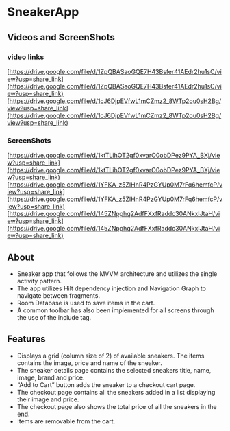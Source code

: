 # SneakerApp

## Videos and ScreenShots

### video links <br>
[https://drive.google.com/file/d/1ZpQBASaoGQE7H43Bsfer41AEdr2hu1sC/view?usp=share_link](https://drive.google.com/file/d/1ZpQBASaoGQE7H43Bsfer41AEdr2hu1sC/view?usp=share_link)
[https://drive.google.com/file/d/1cJ6DjpEVfwL1mCZmz2_8WTp2ou0sH2Bg/view?usp=share_link](https://drive.google.com/file/d/1cJ6DjpEVfwL1mCZmz2_8WTp2ou0sH2Bg/view?usp=share_link)

### ScreenShots <br>
[https://drive.google.com/file/d/1ktTLihOT2gf0xvarO0obDPez9PYA_BXj/view?usp=share_link](https://drive.google.com/file/d/1ktTLihOT2gf0xvarO0obDPez9PYA_BXj/view?usp=share_link)
[https://drive.google.com/file/d/1YFKA_z5ZlHnR4PzGYUp0M7rFq6hemfcP/view?usp=share_link](https://drive.google.com/file/d/1YFKA_z5ZlHnR4PzGYUp0M7rFq6hemfcP/view?usp=share_link)
[https://drive.google.com/file/d/145ZNpphq2AdfFXxfRaddc30ANkxIJtaH/view?usp=share_link](https://drive.google.com/file/d/145ZNpphq2AdfFXxfRaddc30ANkxIJtaH/view?usp=share_link)


## About

- Sneaker app that follows the MVVM architecture and utilizes the single activity pattern.
- The app utilizes Hilt dependency injection and Navigation Graph to navigate between fragments.
- Room Database is used to save items in the cart.
- A common toolbar has also been implemented for all screens through the use of the include tag.


## Features
- Displays a grid (column size of 2) of available sneakers. The items contains the image, price and name of the sneaker.
- The sneaker details page contains the selected sneakers title, name, image, brand and price.
- “Add to Cart” button adds the sneaker to a checkout cart page.
- The checkout page contains all the sneakers added in a list displaying their image and price.
- The checkout page also shows the total price of all the sneakers in the end.
- Items are removable from the cart.
